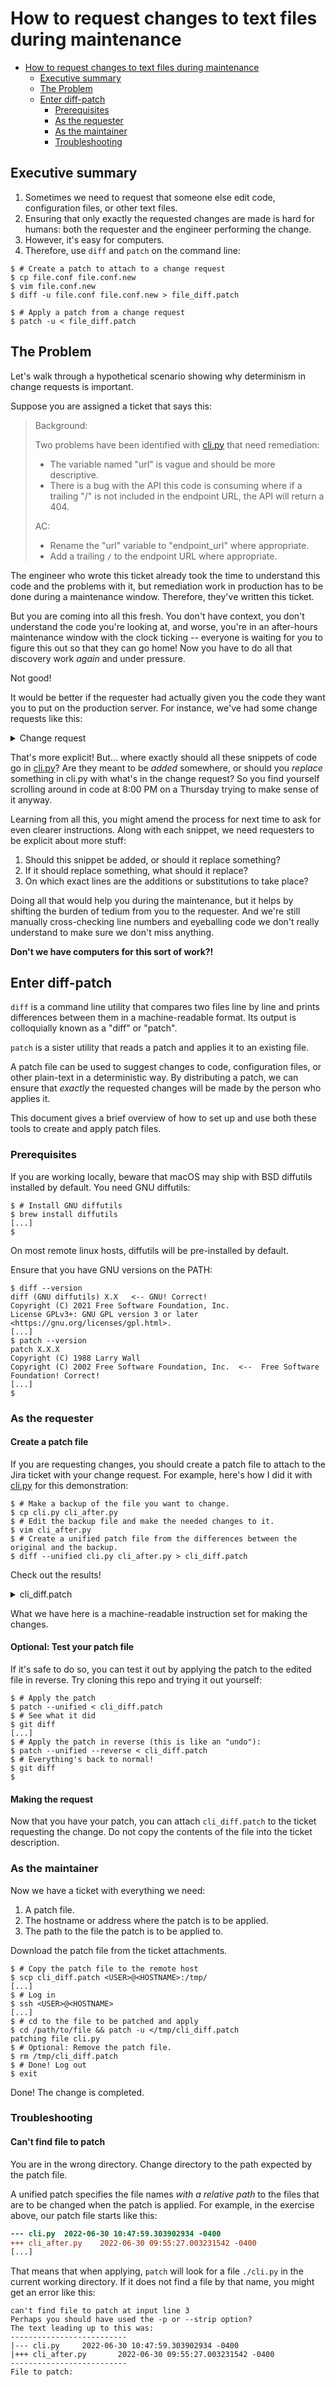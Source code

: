 # How to request changes to text files during maintenance

<!-- mdformat-toc start --slug=github --no-anchors --maxlevel=3 --minlevel=1 -->

- [How to request changes to text files during maintenance](#how-to-request-changes-to-text-files-during-maintenance)
  - [Executive summary](#executive-summary)
  - [The Problem](#the-problem)
  - [Enter diff-patch](#enter-diff-patch)
    - [Prerequisites](#prerequisites)
    - [As the requester](#as-the-requester)
    - [As the maintainer](#as-the-maintainer)
    - [Troubleshooting](#troubleshooting)

<!-- mdformat-toc end -->

## Executive summary

1. Sometimes we need to request that someone else edit code, configuration
   files, or other text files.
1. Ensuring that only exactly the requested changes are made is hard for
   humans: both the requester and the engineer performing the change.
1. However, it's easy for computers.
1. Therefore, use `diff` and `patch` on the command line:

```console
$ # Create a patch to attach to a change request
$ cp file.conf file.conf.new
$ vim file.conf.new
$ diff -u file.conf file.conf.new > file_diff.patch
```

```console
$ # Apply a patch from a change request
$ patch -u < file_diff.patch
```

## The Problem

Let's walk through a hypothetical scenario showing why determinism in change
requests is important.

Suppose you are assigned a ticket that says this:

> Background:
>
> Two problems have been identified with [cli.py](./cli.py) that need
> remediation:
>
> - The variable named "url" is vague and should be more descriptive.
> - There is a bug with the API this code is consuming where if a trailing "/"
>   is not included in the endpoint URL, the API will return a 404.
>
> AC:
>
> - Rename the "url" variable to "endpoint_url" where appropriate.
> - Add a trailing `/` to the endpoint URL where appropriate.

The engineer who wrote this ticket already took the time to understand this
code and the problems with it, but remediation work in production has to be 
done during a maintenance window. Therefore, they've written this ticket.

But you are coming into all this fresh. You don't have context, you don't
understand the code you're looking at, and worse, you're in an after-hours
maintenance window with the clock ticking -- everyone is waiting for you to
figure this out so that they can go home! Now you have to do all that discovery
work _again_ and under pressure.

Not good!

It would be better if the requester had actually given you the code they want
you to put on the production server. For instance, we've had some change
requests like this:

<details><summary>Change request</summary>

```python
     API_FRAGMENT = "rest/api/2/search"
     endpoint_url = urljoin(JIRA_BASE_URL, API_FRAGMENT) + "/"

     response = requests.get(
         url=endpoint_url,
```

```python
     API_FRAGMENT = "api/2.0/fo/scan"
     endpoint_url = urljoin(QUALYS_BASE_URL, API_FRAGMENT) + "/"

     response = requests.post(
         url=endpoint_url,
```

```python
     API_FRAGMENT = "api/2.0/fo/scan"
     endpoint_url = urljoin(QUALYS_BASE_URL, API_FRAGMENT) + "/"

     response = requests.post(
```

```python
     API_FRAGMENT = "api/2.0/fo/knowledge_base/vuln/"
     endpoint_url = urljoin(QUALYS_BASE_URL, API_FRAGMENT) + "/"

     response = requests.post(
```

</details>

That's more explicit! But... where exactly should all these snippets of code go
in [cli.py](./cli.py)? Are they meant to be _added_ somewhere, or should you
_replace_ something in cli.py with what's in the change request? So you find
yourself scrolling around in code at 8:00 PM on a Thursday trying to make sense
of it anyway.

Learning from all this, you might amend the process for next time to ask for
even clearer instructions. Along with each snippet, we need requesters to be
explicit about more stuff:

1. Should this snippet be added, or should it replace something?
1. If it should replace something, what should it replace?
1. On which exact lines are the additions or substitutions to take place?

Doing all that would help you during the maintenance, but it helps by shifting
the burden of tedium from you to the requester. And we're still manually
cross-checking line numbers and eyeballing code we don't really understand to
make sure we don't miss anything.

**Don't we have computers for this sort of work?!**

## Enter diff-patch

`diff` is a command line utility that compares two files line by line and
prints differences between them in a machine-readable format. Its output is
colloquially known as a "diff" or "patch".

`patch` is a sister utility that reads a patch and applies it to an existing
file.

A patch file can be used to suggest changes to code, configuration files, or
other plain-text in a deterministic way. By distributing a patch, we can ensure
that _exactly_ the requested changes will be made by the person who applies it.

This document gives a brief overview of how to set up and use both these tools
to create and apply patch files.

### Prerequisites

If you are working locally, beware that macOS may ship with BSD diffutils
installed by default. You need GNU diffutils:

```console
$ # Install GNU diffutils
$ brew install diffutils
[...]
$
```

On most remote linux hosts, diffutils will be pre-installed by default.

Ensure that you have GNU versions on the PATH:

```console
$ diff --version
diff (GNU diffutils) X.X   <-- GNU! Correct!
Copyright (C) 2021 Free Software Foundation, Inc.
License GPLv3+: GNU GPL version 3 or later <https://gnu.org/licenses/gpl.html>.
[...]
$ patch --version
patch X.X.X
Copyright (C) 1988 Larry Wall
Copyright (C) 2002 Free Software Foundation, Inc.  <--  Free Software Foundation! Correct!
[...]
$
```

### As the requester

#### Create a patch file

If you are requesting changes, you should create a patch file to attach to the
Jira ticket with your change request. For example, here's how I did it with
[cli.py](./cli.py) for this demonstration:

```console
$ # Make a backup of the file you want to change.
$ cp cli.py cli_after.py
$ # Edit the backup file and make the needed changes to it.
$ vim cli_after.py
$ # Create a unified patch file from the differences between the original and the backup.
$ diff --unified cli.py cli_after.py > cli_diff.patch
```

Check out the results!

<details><summary>cli_diff.patch</summary>

```diff
--- cli.py	2022-06-30 10:47:59.303902934 -0400
+++ cli_after.py	2022-06-30 09:55:27.003231542 -0400
@@ -28,10 +28,10 @@
 def jira() -> None:
     """Send a request to the Jira search API and print the response."""
     API_FRAGMENT = "rest/api/2/search"
-    url = urljoin(JIRA_BASE_URL, API_FRAGMENT)
+    endpoint_url = urljoin(JIRA_BASE_URL, API_FRAGMENT) + "/"

     response = requests.get(
-        url,
+        url=endpoint_url,
         auth=requests.auth.HTTPBasicAuth(
             os.environ["JIRA_USERNAME"], os.environ["JIRA_PASSWORD"]
         ),
@@ -55,10 +55,10 @@
     of all finished scans, and convert the response from XML to JSON
     before printing."""
     API_FRAGMENT = "api/2.0/fo/scan"
-    url = urljoin(QUALYS_BASE_URL, API_FRAGMENT)
+    endpoint_url = urljoin(QUALYS_BASE_URL, API_FRAGMENT) + "/"

     response = requests.post(
-        url=url,
+        url=endpoint_url,
         auth=(os.environ["QUALYS_USERNAME"], os.environ["QUALYS_PASSWORD"]),
         headers={"X-Requested-With": "application/python"},
         data={"action": "list", "state": "Finished"},
@@ -79,10 +79,10 @@
     scans. Therefore, the scan_id argument is required.
     """
     API_FRAGMENT = "api/2.0/fo/scan"
-    url = urljoin(QUALYS_BASE_URL, API_FRAGMENT)
+    endpoint_url = urljoin(QUALYS_BASE_URL, API_FRAGMENT) + "/"

     response = requests.post(
-        url=url,
+        url=endpoint_url,
         auth=requests.auth.HTTPBasicAuth(
             os.environ["QUALYS_USERNAME"], os.environ["QUALYS_PASSWORD"]
         ),
@@ -114,10 +114,10 @@
     a specific vulnerability, and convert the response from XML to JSON before
     printing."""
     API_FRAGMENT = "api/2.0/fo/knowledge_base/vuln/"
-    url = urljoin(QUALYS_BASE_URL, API_FRAGMENT)
+    endpoint_url = urljoin(QUALYS_BASE_URL, API_FRAGMENT) + "/"

     response = requests.post(
-        url=url,
+        url=endpoint_url,
         auth=requests.auth.HTTPBasicAuth(
             os.environ["QUALYS_USERNAME"], os.environ["QUALYS_PASSWORD"]
         ),
```

</details>

What we have here is a machine-readable instruction set for making the changes.

#### Optional: Test your patch file

If it's safe to do so, you can test it out by applying the patch to the edited
file in reverse. Try cloning this repo and trying it out yourself:

```console
$ # Apply the patch
$ patch --unified < cli_diff.patch
$ # See what it did
$ git diff
[...]
$ # Apply the patch in reverse (this is like an "undo"):
$ patch --unified --reverse < cli_diff.patch
$ # Everything's back to normal!
$ git diff
$
```

#### Making the request

Now that you have your patch, you can attach `cli_diff.patch` to the ticket
requesting the change. Do not copy the contents of the file into the ticket
description.

### As the maintainer

Now we have a ticket with everything we need:

1. A patch file.
1. The hostname or address where the patch is to be applied.
1. The path to the file the patch is to be applied to.

Download the patch file from the ticket attachments.

```console
$ # Copy the patch file to the remote host
$ scp cli_diff.patch <USER>@<HOSTNAME>:/tmp/
[...]
$ # Log in
$ ssh <USER>@<HOSTNAME>
[...]
$ # cd to the file to be patched and apply
$ cd /path/to/file && patch -u </tmp/cli_diff.patch
patching file cli.py
$ # Optional: Remove the patch file.
$ rm /tmp/cli_diff.patch
$ # Done! Log out
$ exit
```

Done! The change is completed.

### Troubleshooting

#### Can't find file to patch

You are in the wrong directory. Change directory to the path expected by the
patch file.

A unified patch specifies the file names _with a relative path_ to the files
that are to be changed when the patch is applied. For example, in the exercise
above, our patch file starts like this:

```diff
--- cli.py	2022-06-30 10:47:59.303902934 -0400
+++ cli_after.py	2022-06-30 09:55:27.003231542 -0400
[...]
```

That means that when applying, `patch` will look for a file `./cli.py` in the
current working directory. If it does not find a file by that name, you might
get an error like this:

```
can't find file to patch at input line 3
Perhaps you should have used the -p or --strip option?
The text leading up to this was:
--------------------------
|--- cli.py     2022-06-30 10:47:59.303902934 -0400
|+++ cli_after.py       2022-06-30 09:55:27.003231542 -0400
--------------------------
File to patch:
```
